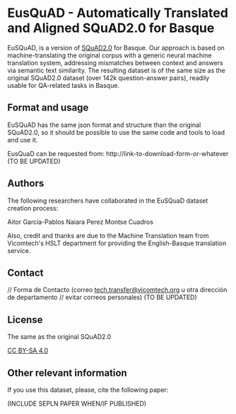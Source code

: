 # EusQuAD - Automatically Translated and Aligned SQuAD2.0 for Basque

EuSQuAD, is a version of [SQuAD2.0](https://rajpurkar.github.io/SQuAD-explorer/) for Basque.
Our approach is based on machine-translating the original corpus with a generic neural machine translation system, 
addressing mismatches between context and answers via semantic text similarity.
The resulting dataset is of the same size as the original SQuAD2.0 dataset (over 142k question-answer pairs), readily usable for QA-related tasks in Basque.

## Format and usage

EuSQuAD has the same json format and structure than the original SQuAD2.0, so it should be possible to use the same code and tools to load and use it.

EusQuaD can be requested from: http://link-to-download-form-or-whatever (TO BE UPDATED)


## Authors

The following researchers have collaborated in the EuSQuaD dataset creation process:

Aitor García-Pablos
Naiara Perez
Montse Cuadros

Also, credit and thanks are due to the Machine Translation team from Vicomtech's HSLT department for providing the English-Basque translation service.

## Contact

// Forma de Contacto (correo tech.transfer@vicomtech.org u otra dirección de departamento // evitar correos personales)
(TO BE UPDATED)

## License

The same as the original SQuAD2.0

[CC BY-SA 4.0](http://creativecommons.org/licenses/by-sa/4.0/legalcode)

## Other relevant information

If you use this dataset, please, cite the following paper:

(INCLUDE SEPLN PAPER WHEN/IF PUBLISHED)
